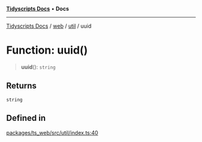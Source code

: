 [**Tidyscripts Docs**](../../../../../README.md) • **Docs**

***

[Tidyscripts Docs](../../../../../globals.md) / [web](../../../README.md) / [util](../README.md) / uuid

# Function: uuid()

> **uuid**(): `string`

## Returns

`string`

## Defined in

[packages/ts\_web/src/util/index.ts:40](https://github.com/sheunaluko/tidyscripts/blob/master/packages/ts_web/src/util/index.ts#L40)
